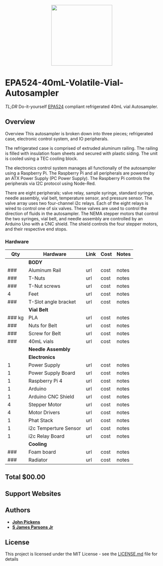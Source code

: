 





<p align="center">
<img src="/Images/EPA524-40mL-Volatile-Vial-Autosampler.png" width="200">
</p>

# EPA524-40mL-Volatile-Vial-Autosampler

*TL;DR* Do-it-yourself [EPA524](https://www.epa.gov/sites/default/files/2015-06/documents/epa-524.2.pdf) compliant refrigerated 40mL vial Autosampler.  

## Overview
Overview
This autosampler is broken down into three pieces; refrigerated case, electronic control system, and IO peripherals.

The refrigerated case is comprised of extruded aluminum railing. The railing is filled with insulation foam sheets and secured with plastic siding. The unit is cooled using a TEC cooling block.

The electronics control system manages all functionally of the autosampler using a Raspberry Pi. The Raspberry Pi and all peripherals are powered by an ATX Power Supply (PC Power Supply). The Raspberry Pi controls the peripherals via I2C protocol using Node-Red.

There are eight peripherals; valve relay, sample syringe, standard syringe, needle assembly, vial belt, temperature sensor, and pressure sensor. The valve array uses two four-channel i2c relays. Each of the eight relays is wired to control one of six valves. These valves are used to control the direction of fluids in the autosampler. The NEMA stepper motors that control the two syringes, vial belt, and needle assembly are controlled by an Arduino Uno with a CNC shield. The shield controls the four stepper motors, and their respective end stops.

### Hardware
|Qty | Hardware|Link  |Cost| Notes|
|--|--|--|--|--|
|| **BODY**||||
|###| Aluminum Rail|url|cost|notes| 
|###| T-Nuts |url|cost|notes| 
|###| T-Nut screws |url|cost|notes| 
|4| Feet |url|cost|notes| 
|###| T-Slot angle bracket |url|cost|notes| 
|| **Vial Belt**||||
|### kg| PLA |url|cost|notes| 
|###| Nuts for Belt |url|cost|notes| 
|###| Screw for Belt |url|cost|notes|
|###| 40mL vials |url|cost|notes|
|| **Needle Assembly**||||
|| **Electronics**||||
|1| Power Supply|url|cost|notes|  
|1| Power Supply Board|url|cost|notes| 
|1| Raspberry Pi 4|url|cost|notes| 
|1| Arduino |url|cost|notes| 
|1| Arduino CNC Shield|url|cost|notes|  
|4| Stepper Motor|url|cost|notes| 
|4| Motor Drivers|url|cost|notes| 
|1| Phat Stack|url|cost|notes| 
|1| i2c Temperture Sensor |url|cost|notes| 
|1| i2c Relay Board |url|cost|notes| 
|| **Cooling**||||
|###| Foam board |url|cost|notes| 
|###| Radiator |url|cost|notes| 


## Total $00.00


## Support Websites




## Authors

* **[John Pickens](https://www.linkedin.com/in/john-pickens-5643121/)** 
* **[S James Parsons Jr](https://www.linkedin.com/in/sjamesparsonsjr/)** 


## License

This project is licensed under the MIT License - see the [LICENSE.md](LICENSE.md) file for details


